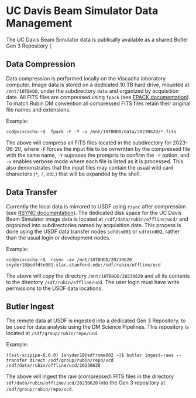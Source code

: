 # UC Davis Beam Simulator Data Management

The UC Davis Beam Simulator data is publically available as a shared Butler Gen 3 Repository (

## Data Compression

Data compression is performed locally on the Viscacha laboratory computer. Image data is stored on a dedicated 10 TB hard drive, mounted at `/mnt/10TBHDD`, under the subdirectory `data` and organized by acquisition date. All FITS files are compressed using `fpack` (see [FPACK documentation](https://heasarc.gsfc.nasa.gov/fitsio/fpack/)).  To match Rubin DM convention all compressed FITS files retain their original file names and extensions.

Example:

    ccd@viscacha:~$  fpack -F -Y -v /mnt/10TBHDD/data/20230620/*.fits

The above will compress all FITS files located in the subdirectory for 2023-06-20, where `-F` forces the input file to be ovrwritten by the compressed file with the same name, `-Y` suprsses the promprts to confirm the `-F` option, and `-v` enables verbose mode where each file is listed as it is processed.  This also demonstrates that the input files may contain the usual wild card characters (`*`, `?`, etc.) that will be expanded by the shell.

## Data Transfer

Currently the local data is mirrored to USDF using `rsync` after compression (see [RSYNC documentation](https://linux.die.net/man/1/rsync)). The dedicated disk space for the UC Davis Beam Simulator image data is located at `/sdf/data/rubin/offline/ucd/` and organized into subdirectories named by acquisition date. This process is done using the USDF data transfer nodes `sdfdtn001` or `sdfdtn002`, rather than the usual login or development nodes.

Example:

    ccd@viscacha:~$  rsync -av /mnt/10TBHDD/20230620 snyder18@sdfdtn001.slac.stanford.edu:/sdf/rubin/offline/ucd

The above will copy the directory `/mnt/10TBHDD/20230620` and all its contents to the directory `/sdf/rubin/offline/ucd`. The user login must have write permissions to the USDF data locations.

## Butler Ingest

The remote data at USDF is ingested into a dedicated Gen 3 Repository, to be used for data analysis using the DM Science Pipelines. This repository is located at `/sdf/group/rubin/repo/ucd`. 

Example:

    (lsst-scipipe-6.0.0) [snyder18@sdfrome002 ~]$ butler ingest-raws --transfer direct /sdf/group/rubin/repo/ucd /sdf/data/rubin/offline/ucd/20230620

The above will ingest the raw (compressed) FITS files in the directory `sdf/data/rubin/offline/ucd/20230620` into the Gen 3 repository at `/sdf/group/rubin/repo/ucd`.
